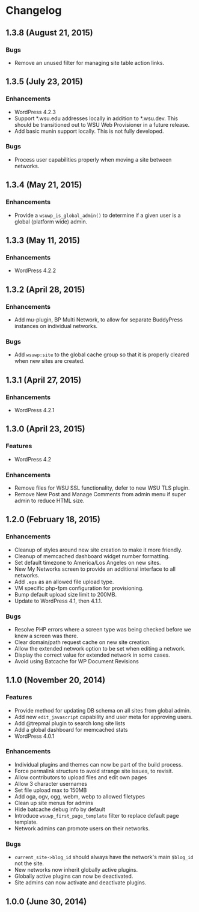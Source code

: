 # Changelog

## 1.3.8 (August 21, 2015)

### Bugs

* Remove an unused filter for managing site table action links.

## 1.3.5 (July 23, 2015)

### Enhancements

* WordPress 4.2.3
* Support *.wsu.edu addresses locally in addition to *.wsu.dev. This should be transitioned out to WSU Web Provisioner in a future release.
* Add basic munin support locally. This is not fully developed.

### Bugs

* Process user capabilities properly when moving a site between networks.

## 1.3.4 (May 21, 2015)

### Enhancements

* Provide a `wsuwp_is_global_admin()` to determine if a given user is a global (platform wide) admin.

## 1.3.3 (May 11, 2015)

### Enhancements

* WordPress 4.2.2

## 1.3.2 (April 28, 2015)

### Enhancements

* Add mu-plugin, BP Multi Network, to allow for separate BuddyPress instances on individual networks.

### Bugs

* Add `wsuwp:site` to the global cache group so that it is properly cleared when new sites are created.

## 1.3.1 (April 27, 2015)

### Enhancements

* WordPress 4.2.1

## 1.3.0 (April 23, 2015)

### Features
* WordPress 4.2

### Enhancements
* Remove files for WSU SSL functionality, defer to new WSU TLS plugin.
* Remove New Post and Manage Comments from admin menu if super admin to reduce HTML size.

## 1.2.0 (February 18, 2015)

### Enhancements
* Cleanup of styles around new site creation to make it more friendly.
* Cleanup of memcached dashboard widget number formatting.
* Set default timezone to America/Los Angeles on new sites.
* New My Networks screen to provide an additional interface to all networks.
* Add `.eps` as an allowed file upload type.
* VM specific php-fpm configuration for provisioning.
* Bump default upload size limit to 200MB.
* Update to WordPress 4.1, then 4.1.1.

### Bugs
* Resolve PHP errors where a screen type was being checked before we knew a screen was there.
* Clear domain/path request cache on new site creation.
* Allow the extended network option to be set when editing a network.
* Display the correct value for extended network in some cases.
* Avoid using Batcache for WP Document Revisions

## 1.1.0 (November 20, 2014)

### Features
* Provide method for updating DB schema on all sites from global admin.
* Add new `edit_javascript` capability and user meta for approving users.
* Add @trepmal plugin to search long site lists
* Add a global dashboard for memcached stats
* WordPress 4.0.1

### Enhancements
* Individual plugins and themes can now be part of the build process.
* Force permalink structure to avoid strange site issues, to revisit.
* Allow contributors to upload files and edit own pages
* Allow 3 character usernames
* Set file upload max to 150MB
* Add oga, ogv, ogg, webm, webp to allowed filetypes
* Clean up site menus for admins
* Hide batcache debug info by default
* Introduce `wsuwp_first_page_template` filter to replace default page template.
* Network admins can promote users on their networks.

### Bugs
* `current_site->blog_id` should always have the network's main `$blog_id` not the site.
* New networks now inherit globally active plugins.
* Globally active plugins can now be deactivated.
* Site admins can now activate and deactivate plugins.

## 1.0.0 (June 30, 2014)

